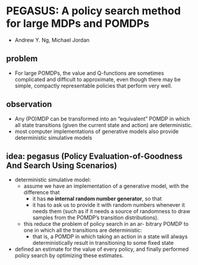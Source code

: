 # PEGASUS: A policy search method for large MDPs and POMDPs 
* Andrew Y. Ng, Michael Jordan

## problem
* For large POMDPs, the value and Q-functions are sometimes complicated and difficult to approximate, 
  even though there may be simple, compactly representable policies that perform very well.

## observation
* Any (PO)MDP can be transformed into an “equivalent” POMDP in which 
  all state transitions (given the current state and action) are deterministic.
* most computer implementations of generative models also provide deterministic simulative models

## idea: pegasus (Policy Evaluation-of-Goodness And Search Using Scenarios)
* deterministic simulative model:
  * assume we have an implementation of a generative model, with the difference that 
    * it has **no internal random number generator**, so that 
    * it has to ask us to provide it with random numbers whenever 
      it needs them (such as if it needs a source of randomness to draw samples from the POMDP’s transition distributions).
  * this reduce the problem of policy search in an ar- bitrary POMDP to 
    one in which all the transitions are deterministic:
    * that is, a POMDP in which taking an action  in a state will always deterministically result in 
      transitioning to some fixed state  
* defined an estimate for the value of every policy, and 
  finally performed policy search by optimizing these estimates.
  
